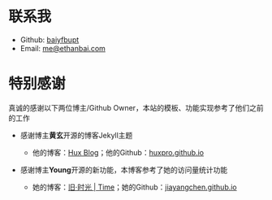 # 联系我
- Github: [baiyfbupt](https://github.com/baiyfbupt)
- Email: <me@ethanbai.com>

# 特别感谢

真诚的感谢以下两位博主/Github Owner，本站的模板、功能实现参考了他们之前的工作
- 感谢博主**黄玄**开源的博客Jekyll主题
  - 他的博客：[Hux Blog](http://huangxuan.me)；他的Github：[huxpro.github.io](https://github.com/Huxpro/huxpro.github.io)

- 感谢博主**Young**开源的新功能，本博客参考了她的访问量统计功能
  - 她的博客：[旧·时光 \| Time](https://chenjiayang.me)；她的Github：[jiayangchen.github.io](https://github.com/jiayangchen/jiayangchen.github.io)
